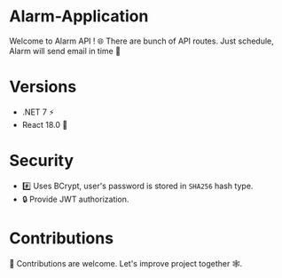 # Alarm-Application
Welcome to Alarm API ! 🌐 
There are bunch of API routes. Just schedule, Alarm will send email in time 📧

# Versions
* .NET 7 ⚡️
* React 18.0 🎨

# Security
* #️⃣ Uses BCrypt, user's password is stored in `SHA256` hash type.
* 🔒 Provide JWT authorization.
  
# Contributions
🤝 Contributions are welcome. Let's improve project together 🕸️. 

